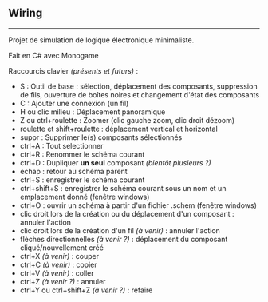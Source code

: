 ## Wiring

---

Projet de simulation de logique électronique minimaliste.

Fait en C# avec Monogame


Raccourcis clavier *(présents et futurs)* :
* S : Outil de base : sélection, déplacement des composants, suppression de fils, ouverture de boîtes noires et changement d'état des composants
* C : Ajouter une connexion (un fil)
* H ou clic milieu : Déplacement panoramique
* Z ou ctrl+roulette : Zoomer (clic gauche zoom, clic droit dézoom)
* roulette et shift+roulette : déplacement vertical et horizontal
* suppr : Supprimer le(s) composants sélectionnés
* ctrl+A : Tout selectionner
* ctrl+R : Renommer le schéma courant
* ctrl+D : Dupliquer **un seul** composant *(bientôt plusieurs ?)*
* echap : retour au schéma parent
* ctrl+S : enregistrer le schéma courant
* ctrl+shift+S : enregistrer le schéma courant sous un nom et un emplacement donné (fenêtre windows)
* ctrl+O : ouvrir un schéma à partir d'un fichier .schem (fenêtre windows)
* clic droit lors de la création ou du déplacement d'un composant : annuler l'action
* clic droit lors de la création d'un fil *(à venir)* : annuler l'action
* flèches directionnelles *(à venir ?)* : déplacement du composant cliqué/nouvellement créé
* ctrl+X *(à venir)* : couper
* ctrl+C *(à venir)* : copier
* ctrl+V *(à venir)* : coller
* ctrl+Z *(à venir ?)* : annuler
* ctrl+Y ou ctrl+shift+Z *(à venir ?)* : refaire
